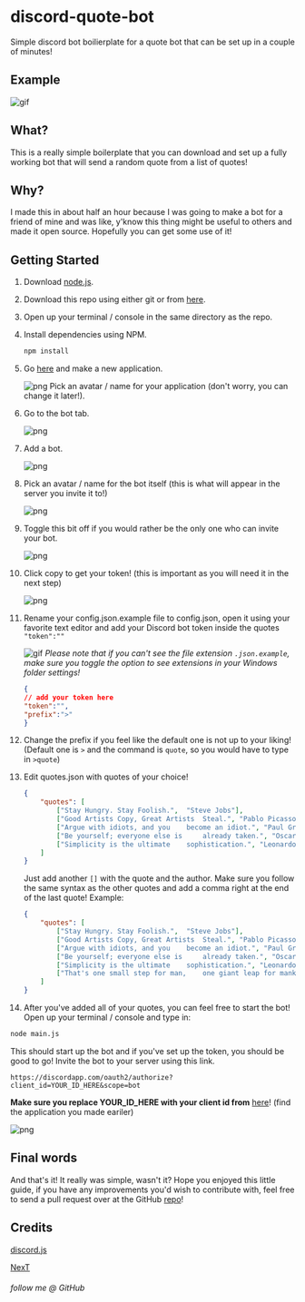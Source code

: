 # discord-quote-bot
Simple discord bot boilierplate for a quote bot that can be set up in a couple of minutes!

## Example

![gif](https://i.imgur.com/VpO3Zi2.gif)

## What?

This is a really simple boilerplate that you can download and set up a fully working bot that will send a random quote from a list of quotes!

## Why?

I made this in about half an hour because I was going to make a bot for a friend of mine and was like, y'know this thing might be useful to others and made it open source.
Hopefully you can get some use of it!

## Getting Started

1. Download [node.js](https://nodejs.org/en/).
2. Download this repo using either git or from [here](https://github.com/fr3fou/discord-quote-bot/archive/master.zip).
3. Open up your terminal / console in the same directory as the repo.
4. Install dependencies using NPM.

    ```sh
    npm install
    ```

5. Go [here](https://discordapp.com/developers/applications/) and make a new application.

    ![png](https://i.imgur.com/mHRVd8O.png)
    Pick an avatar / name for your application (don't worry, you can change it later!).

6. Go to the bot tab.

    ![png](https://i.imgur.com/epQrK5k.png)

7. Add a bot.

    ![png](https://i.imgur.com/hOCEpK6.png)

8. Pick an avatar / name for the bot itself (this is what will appear in the server you invite it to!)

    ![png](https://i.imgur.com/TzEdACa.png)

9. Toggle this bit off if you would rather be the only one who can invite your bot.

    ![png](https://i.imgur.com/VPu8aCA.png)

10. Click copy to get your token! (this is important as you will need it in the next step)

    ![png](https://i.imgur.com/AIkf8q0.png)

11. Rename your config.json.example file to config.json, open it using your favorite text editor and add your Discord bot token inside the quotes `"token":""`

    ![gif](https://i.imgur.com/dzINGrs.gif)
    *Please note that if you can't see the file extension `.json.example`, make sure you toggle the option to see extensions in your Windows folder settings!*
    ```json
    {
    // add your token here
    "token":"",
    "prefix":">"
    }
    ```

12. Change the prefix if you feel like the default one is not up to your liking! (Default one is `>` and the command is `quote`, so you would have to type in `>quote`)

13. Edit quotes.json with quotes of your choice!

    ```json
    {
        "quotes": [
            ["Stay Hungry. Stay Foolish.",  "Steve Jobs"],
            ["Good Artists Copy, Great Artists  Steal.", "Pablo Picasso"],
            ["Argue with idiots, and you    become an idiot.", "Paul Graham"],
            ["Be yourself; everyone else is     already taken.", "Oscar Wilde"],
            ["Simplicity is the ultimate    sophistication.", "Leonardo Da     Vinci"]
        ]
    }
    ```

    Just add another `[]` with the quote and    the author. Make sure you follow the same  syntax as the other quotes and add a comma   right at the end of the last quote!
    Example:

    ```json
    {
        "quotes": [
            ["Stay Hungry. Stay Foolish.",  "Steve Jobs"],
            ["Good Artists Copy, Great Artists  Steal.", "Pablo Picasso"],
            ["Argue with idiots, and you    become an idiot.", "Paul Graham"],
            ["Be yourself; everyone else is     already taken.", "Oscar Wilde"],
            ["Simplicity is the ultimate    sophistication.", "Leonardo Da     Vinci"],
            ["That's one small step for man,    one giant leap for mankind.",  "Neil Armstrong"]
        ]
    }
    ```

14. After you've added all of your quotes, you can feel free to start the bot! Open up your terminal / console and type in:

```sh
node main.js
```

This should start up the bot and if you've set up the token, you should be good to go!
Invite the bot to your server using this link.

```http
https://discordapp.com/oauth2/authorize?client_id=YOUR_ID_HERE&scope=bot
```

**Make sure you replace YOUR_ID_HERE with your client id from** [here](https://discordapp.com/developers/applications/)! (find the application you made eariler)

![png](https://i.imgur.com/bTTyxkI.png)

## Final words

And that's it! It really was simple, wasn't it? Hope you enjoyed this little guide, if you have any improvements you'd wish to contribute with, feel free to send a pull request over at the GitHub [repo](https://github.com/fr3fou/discord-quote-bot)!

## Credits

[discord.js](https://discord.js.org/#/)

[NexT](http://jekyllthemes.org/themes/jekyll-theme-next/)

###### follow me @ GitHub
